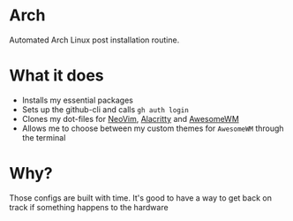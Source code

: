 # Arch
Automated Arch Linux post installation routine.
# What it does
- Installs my essential packages
- Sets up the github-cli and calls `gh auth login`
- Clones my dot-files for [NeoVim](github.com/paulo-granthon/nvim), [Alacritty](github.com/paulo-granthon/alacritty) and [AwesomeWM](github.com/paulo-granthon/awesomewm)
- Allows me to choose between my custom themes for `AwesomeWM` through the terminal
# Why?
Those configs are built with time. It's good to have a way to get back on track if something happens to the hardware
